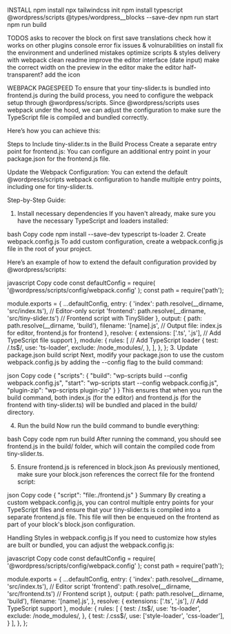 INSTALL
    npm install
    npx tailwindcss init
    npm install typescript @wordpress/scripts @types/wordpress__blocks --save-dev
    npm run start
    npm run build


TODOS
    asks to recover the block on first save
	translations
		check how it works on other plugins
	console error
	fix issues & volnurabilities on install
	fix the environment and underlined mistakes
	optimize scripts & styles delivery with webpack
		clean readme
	improve the editor interface (date input)
	make the correct width on the preview in the editor
	make the editor half-transparent?
	add the icon


WEBPACK PAGESPEED
To ensure that your tiny-slider.ts is bundled into frontend.js during the build process, you need to configure the webpack setup through @wordpress/scripts. Since @wordpress/scripts uses webpack under the hood, we can adjust the configuration to make sure the TypeScript file is compiled and bundled correctly.

Here’s how you can achieve this:

Steps to Include tiny-slider.ts in the Build Process
Create a separate entry point for frontend.js: You can configure an additional entry point in your package.json for the frontend.js file.

Update the Webpack Configuration: You can extend the default @wordpress/scripts webpack configuration to handle multiple entry points, including one for tiny-slider.ts.

Step-by-Step Guide:
1. Install necessary dependencies
If you haven't already, make sure you have the necessary TypeScript and loaders installed:

bash
Copy code
npm install --save-dev typescript ts-loader
2. Create webpack.config.js
To add custom configuration, create a webpack.config.js file in the root of your project.

Here’s an example of how to extend the default configuration provided by @wordpress/scripts:

javascript
Copy code
const defaultConfig = require( '@wordpress/scripts/config/webpack.config' );
const path = require('path');

module.exports = {
    ...defaultConfig,
    entry: {
        'index': path.resolve(__dirname, 'src/index.ts'), // Editor-only script
        'frontend': path.resolve(__dirname, 'src/tiny-slider.ts') // Frontend script with TinySlider
    },
    output: {
        path: path.resolve(__dirname, 'build'),
        filename: '[name].js', // Output file: index.js for editor, frontend.js for frontend
    },
    resolve: {
        extensions: ['.ts', '.js'], // Add TypeScript file support
    },
    module: {
        rules: [
            // Add TypeScript loader
            {
                test: /\.ts$/,
                use: 'ts-loader',
                exclude: /node_modules/,
            },
        ],
    },
};
3. Update package.json build script
Next, modify your package.json to use the custom webpack.config.js by adding the --config flag to the build command:

json
Copy code
{
  "scripts": {
    "build": "wp-scripts build --config webpack.config.js",
    "start": "wp-scripts start --config webpack.config.js",
    "plugin-zip": "wp-scripts plugin-zip"
  }
}
This ensures that when you run the build command, both index.js (for the editor) and frontend.js (for the frontend with tiny-slider.ts) will be bundled and placed in the build/ directory.

4. Run the build
Now run the build command to bundle everything:

bash
Copy code
npm run build
After running the command, you should see frontend.js in the build/ folder, which will contain the compiled code from tiny-slider.ts.

5. Ensure frontend.js is referenced in block.json
As previously mentioned, make sure your block.json references the correct file for the frontend script:

json
Copy code
{
	"script": "file:./frontend.js"
}
Summary
By creating a custom webpack.config.js, you can control multiple entry points for your TypeScript files and ensure that your tiny-slider.ts is compiled into a separate frontend.js file. This file will then be enqueued on the frontend as part of your block's block.json configuration.


Handling Styles in webpack.config.js
If you need to customize how styles are built or bundled, you can adjust the webpack.config.js:

javascript
Copy code
const defaultConfig = require( '@wordpress/scripts/config/webpack.config' );
const path = require('path');

module.exports = {
    ...defaultConfig,
    entry: {
        'index': path.resolve(__dirname, 'src/index.ts'), // Editor script
        'frontend': path.resolve(__dirname, 'src/frontend.ts') // Frontend script
    },
    output: {
        path: path.resolve(__dirname, 'build'),
        filename: '[name].js',
    },
    resolve: {
        extensions: ['.ts', '.js'], // Add TypeScript support
    },
    module: {
        rules: [
            {
                test: /\.ts$/,
                use: 'ts-loader',
                exclude: /node_modules/,
            },
            {
                test: /\.css$/,
                use: ['style-loader', 'css-loader'],
            }
        ],
    },
};